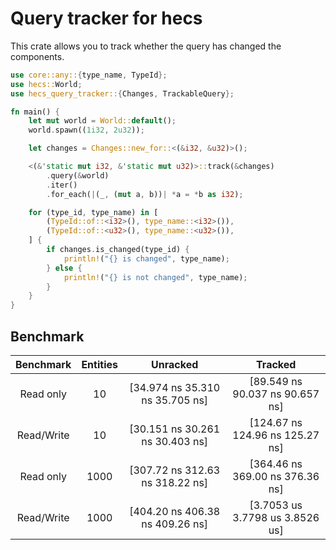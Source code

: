 # Query tracker for hecs

This crate allows you to track whether the query has changed the components. 

```rust
use core::any::{type_name, TypeId};
use hecs::World;
use hecs_query_tracker::{Changes, TrackableQuery};

fn main() {
    let mut world = World::default();
    world.spawn((1i32, 2u32));

    let changes = Changes::new_for::<(&i32, &u32)>();

    <(&'static mut i32, &'static mut u32)>::track(&changes)
        .query(&world)
        .iter()
        .for_each(|(_, (mut a, b))| *a = *b as i32);

    for (type_id, type_name) in [
        (TypeId::of::<i32>(), type_name::<i32>()),
        (TypeId::of::<u32>(), type_name::<u32>()),
    ] {
        if changes.is_changed(type_id) {
            println!("{} is changed", type_name);
        } else {
            println!("{} is not changed", type_name);
        }
    }
}
```

## Benchmark

| Benchmark | Entities | Unracked | Tracked |
| :-: | :-: | :-: | :-: |
| Read only | 10 | [34.974 ns 35.310 ns 35.705 ns] | [89.549 ns 90.037 ns 90.657 ns] |
| Read/Write | 10 | [30.151 ns 30.261 ns 30.403 ns] | [124.67 ns 124.96 ns 125.27 ns] |
| Read only | 1000 | [307.72 ns 312.63 ns 318.22 ns] | [364.46 ns 369.00 ns 376.36 ns] |
| Read/Write | 1000 | [404.20 ns 406.38 ns 409.26 ns] | [3.7053 us 3.7798 us 3.8526 us] |
